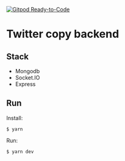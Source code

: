 [![Gitpod Ready-to-Code](https://img.shields.io/badge/Gitpod-Ready--to--Code-blue?logo=gitpod)](https://gitpod.io/#https://github.com/dmarcogabriel/twitter-backend) 

# Twitter copy backend

## Stack

* Mongodb
* Socket.IO
* Express

## Run

Install:

`$ yarn` 

Run:

`$ yarn dev`